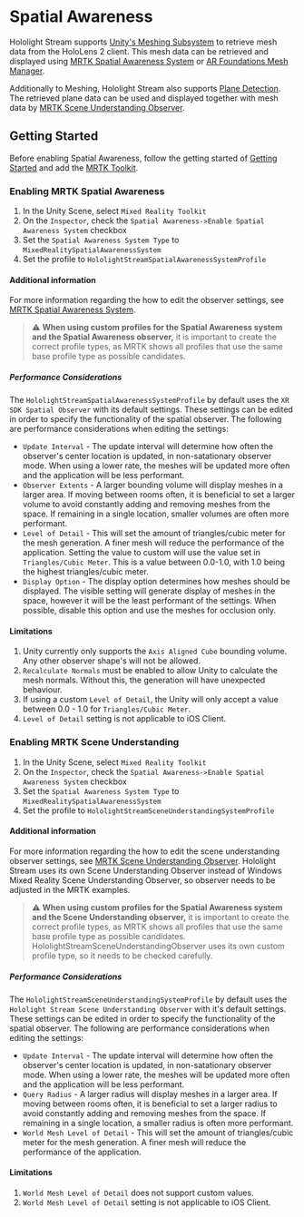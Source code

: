 # Spatial Awareness

Hololight Stream supports [Unity's Meshing Subsystem](https://docs.unity3d.com/es/2020.2/Manual/xrsdk-meshing.html) to retrieve mesh data from the HoloLens 2 client. This mesh data can be retrieved and displayed using [MRTK Spatial Awareness System](https://docs.microsoft.com/en-us/windows/mixed-reality/mrtk-unity/features/spatial-awareness/spatial-awareness-getting-started?view=mrtkunity-2021-05) or [AR Foundations Mesh Manager](https://docs.unity3d.com/Packages/com.unity.xr.arfoundation@5.0/manual/features/meshing.html).

Additionally to Meshing, Hololight Stream also supports [Plane Detection](https://docs.unity3d.com/Packages/com.unity.xr.arfoundation@5.0/manual/features/plane-detection.html). The retrieved plane data can be used and displayed together with mesh data by [MRTK Scene Understanding Observer](#enabling-mrtk-scene-understanding).

## Getting Started

Before enabling Spatial Awareness, follow the getting started of [Getting Started](../README.md#getting-started) and add the [MRTK Toolkit](mrtk2_extension.md).

### Enabling MRTK Spatial Awareness

1. In the Unity Scene, select `Mixed Reality Toolkit`
2. On the `Inspector`, check the `Spatial Awareness->Enable Spatial Awareness System` checkbox
3. Set the `Spatial Awareness System Type` to `MixedRealitySpatialAwarenessSystem`
4. Set the profile to `HololightStreamSpatialAwarenessSystemProfile`

#### Additional information

For more information regarding the how to edit the observer settings, see [MRTK Spatial Awareness System](https://docs.microsoft.com/en-us/windows/mixed-reality/mrtk-unity/features/spatial-awareness/spatial-awareness-getting-started?view=mrtkunity-2021-05).

> :warning: **When using custom profiles for the Spatial Awareness system and the Spatial Awareness observer,** it is important to create the correct profile types, as MRTK shows all profiles that use the same base profile type as possible candidates.

##### Performance Considerations

The `HololightStreamSpatialAwarenessSystemProfile` by default uses the `XR SDK Spatial Observer` with its default settings. These settings can be edited in order to specify the functionality of the spatial observer. The following are performance considerations when editing the settings:

- `Update Interval` - The update interval will determine how often the observer's center location is updated, in non-satationary observer mode. When using a lower rate, the meshes will be updated more often and the application will be less performant.
- `Observer Extents` - A larger bounding volume will display meshes in a larger area. If moving between rooms often, it is beneficial to set a larger volume to avoid constantly adding and removing meshes from the space. If remaining in a single location, smaller volumes are often more performant.
- `Level of Detail` - This will set the amount of triangles/cubic meter for the mesh generation. A finer mesh will reduce the performance of the application. Setting the value to custom will use the value set in `Triangles/Cubic Meter`. This is a value between 0.0-1.0, with 1.0 being the highest triangles/cubic meter.
- `Display Option` - The display option determines how meshes should be displayed. The visible setting will generate display of meshes in the space, however it will be the least performant of the settings. When possible, disable this option and use the meshes for occlusion only.

#### Limitations

1. Unity currently only supports the `Axis Aligned Cube` bounding volume. Any other observer shape's will not be allowed.
2. `Recalculate Normals` must be enabled to allow Unity to calculate the mesh normals. Without this, the generation will have unexpected behaviour.
3. If using a custom `Level of Detail`, the Unity will only accept a value between 0.0 - 1.0 for `Triangles/Cubic Meter`.
4. `Level of Detail` setting is not applicable to iOS Client.

### Enabling MRTK Scene Understanding

1. In the Unity Scene, select `Mixed Reality Toolkit`
2. On the `Inspector`, check the `Spatial Awareness->Enable Spatial Awareness System` checkbox
3. Set the `Spatial Awareness System Type` to `MixedRealitySpatialAwarenessSystem`
4. Set the profile to `HololightStreamSceneUnderstandingSystemProfile`

#### Additional information

For more information regarding the how to edit the scene understanding observer settings, see [MRTK Scene Understanding Observer](https://learn.microsoft.com/en-us/windows/mixed-reality/mrtk-unity/mrtk2/features/spatial-awareness/scene-understanding?view=mrtkunity-2021-05). Hololight Stream uses its own Scene Understanding Observer instead of Windows Mixed Reality Scene Understanding Observer, so observer needs to be adjusted in the MRTK examples.

> :warning: **When using custom profiles for the Spatial Awareness system and the Scene Understanding observer,** it is important to create the correct profile types, as MRTK shows all profiles that use the same base profile type as possible candidates. HololightStreamSceneUnderstandingObserver uses its own custom profile type, so it needs to be checked carefully.

##### Performance Considerations

The `HololightStreamSceneUnderstandingSystemProfile` by default uses the `Hololight Stream Scene Understanding Observer` with it's default settings. These settings can be edited in order to specify the functionality of the spatial observer. The following are performance considerations when editing the settings:

- `Update Interval` - The update interval will determine how often the observer's center location is updated, in non-satationary observer mode. When using a lower rate, the meshes will be updated more often and the application will be less performant.
- `Query Radius` - A larger radius will display meshes in a larger area. If moving between rooms often, it is beneficial to set a larger radius to avoid constantly adding and removing meshes from the space. If remaining in a single location, a smaller radius is often more performant.
- `World Mesh Level of Detail` - This will set the amount of triangles/cubic meter for the mesh generation. A finer mesh will reduce the performance of the application.

#### Limitations

1. `World Mesh Level of Detail` does not support custom values.
2. `World Mesh Level of Detail` setting is not applicable to iOS Client.
